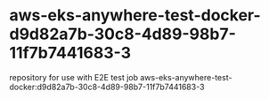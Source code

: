 # aws-eks-anywhere-test-docker-d9d82a7b-30c8-4d89-98b7-11f7b7441683-3
repository for use with E2E test job aws-eks-anywhere-test-docker:d9d82a7b-30c8-4d89-98b7-11f7b7441683-3
